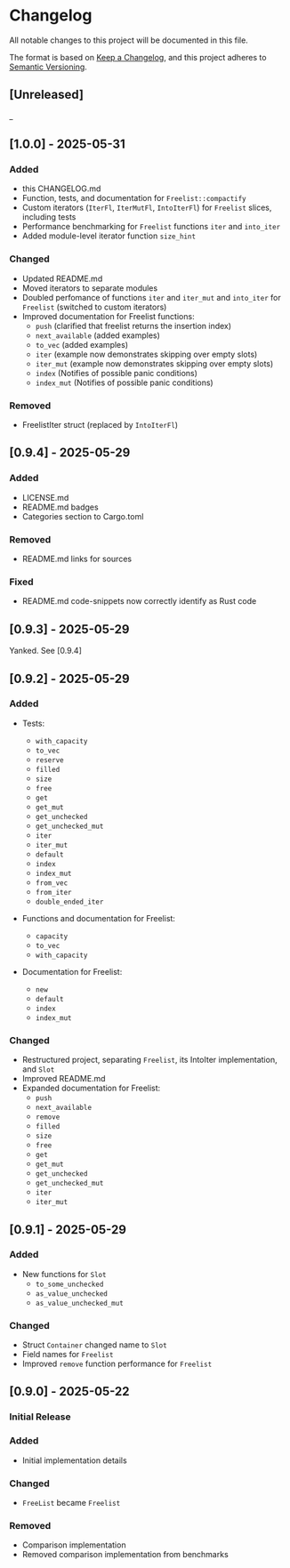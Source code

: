 # Changelog

All notable changes to this project will be documented in this file.

The format is based on [Keep a Changelog](https://keepachangelog.com/en/1.1.0/),
and this project adheres to [Semantic Versioning](https://semver.org/spec/v2.0.0.html).

## [Unreleased]
_

## [1.0.0] - 2025-05-31

### Added
- this CHANGELOG.md
- Function, tests, and documentation for `Freelist::compactify`
- Custom iterators (`IterFl`, `IterMutFl`, `IntoIterFl`) for `Freelist` slices, including tests
- Performance benchmarking for `Freelist` functions `iter` and `into_iter`
- Added module-level iterator function `size_hint`

### Changed
- Updated README.md
- Moved iterators to separate modules
- Doubled perfomance of functions `iter` and `iter_mut` and `into_iter` for `Freelist` (switched to custom iterators)
- Improved documentation for Freelist functions:
    - `push` (clarified that freelist returns the insertion index)
    - `next_available` (added examples)
    - `to_vec` (added examples)
    - `iter` (example now demonstrates skipping over empty slots)
    - `iter_mut` (example now demonstrates skipping over empty slots)
    - `index` (Notifies of possible panic conditions)
    - `index_mut` (Notifies of possible panic conditions)

### Removed
- FreelistIter struct (replaced by `IntoIterFl`)


## [0.9.4] - 2025-05-29

### Added
- LICENSE.md
- README.md badges
- Categories section to Cargo.toml

### Removed
- README.md links for sources

### Fixed
- README.md code-snippets now correctly identify as Rust code


## [0.9.3] - 2025-05-29
Yanked.  See [0.9.4]

## [0.9.2] - 2025-05-29

### Added

- Tests:
    - `with_capacity`
    - `to_vec`
    - `reserve`
    - `filled`
    - `size`
    - `free`
    - `get`
    - `get_mut`
    - `get_unchecked`
    - `get_unchecked_mut`
    - `iter`
    - `iter_mut`
    - `default`
    - `index`
    - `index_mut`
    - `from_vec`
    - `from_iter`
    - `double_ended_iter`

- Functions and documentation for Freelist:
    - `capacity`
    - `to_vec`
    - `with_capacity`

- Documentation for Freelist:
    - `new`
    - `default`
    - `index`
    - `index_mut`
    
### Changed
- Restructured project, separating `Freelist`, its IntoIter implementation, and `Slot`
- Improved README.md
- Expanded documentation for Freelist:
    - `push`
    - `next_available`
    - `remove`
    - `filled`
    - `size`
    - `free`
    - `get`
    - `get_mut`
    - `get_unchecked`
    - `get_unchecked_mut`
    - `iter`
    - `iter_mut`


## [0.9.1] - 2025-05-29

### Added
- New functions for `Slot` 
    - `to_some_unchecked`
    - `as_value_unchecked`
    - `as_value_unchecked_mut`

### Changed
- Struct `Container` changed name to `Slot`
- Field names for `Freelist`
- Improved `remove` function performance for `Freelist`

## [0.9.0] - 2025-05-22

### Initial Release

### Added
- Initial implementation details

### Changed
- `FreeList` became `Freelist`

### Removed
- Comparison implementation
- Removed comparison implementation from benchmarks

